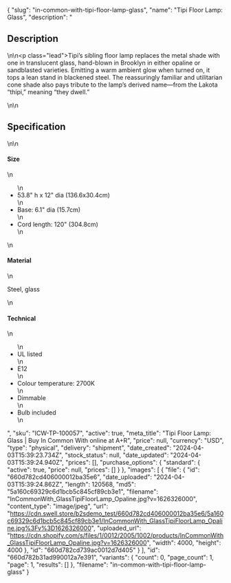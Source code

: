 {
  "slug": "in-common-with-tipi-floor-lamp-glass",
  "name": "Tipi Floor Lamp: Glass",
  "description": "<h2>Description</h2>\n<!-- split -->\n<p class=\"lead\">Tipi’s sibling floor lamp replaces the metal shade with one in translucent glass, hand-blown in Brooklyn in either opaline or sandblasted varieties. Emitting a warm ambient glow when turned on, it tops a lean stand in blackened steel. The reassuringly familiar and utilitarian cone shade also pays tribute to the lamp’s derived name—from the Lakota “thípi,” meaning “they dwell.” </p>\n<!-- split -->\n<h2>Specification</h2>\n<!-- split -->\n<h4>Size</h4>\n<ul>\n<li>53.8\" h x 12\" dia (136.6x30.4cm)</li>\n<li>Base: 6.1\" dia (15.7cm) </li>\n<li>Cord length: 120\" (304.8cm)</li>\n</ul>\n<h4>Material</h4>\n<p>Steel, glass</p>\n<h4>Technical</h4>\n<ul>\n<li>UL listed</li>\n<li>E12</li>\n<li>Colour temperature: 2700K</li>\n<li>Dimmable</li>\n<li>Bulb included</li>\n</ul>",
  "sku": "ICW-TP-100057",
  "active": true,
  "meta_title": "Tipi Floor Lamp: Glass | Buy In Common With online at A+R",
  "price": null,
  "currency": "USD",
  "type": "physical",
  "delivery": "shipment",
  "date_created": "2024-04-03T15:39:23.734Z",
  "stock_status": null,
  "date_updated": "2024-04-03T15:39:24.940Z",
  "prices": [],
  "purchase_options": {
    "standard": {
      "active": true,
      "price": null,
      "prices": []
    }
  },
  "images": [
    {
      "file": {
        "id": "660d782cd406000012ba35e6",
        "date_uploaded": "2024-04-03T15:39:24.862Z",
        "length": 120568,
        "md5": "5a160c69329c6d1bcb5c845cf89cb3e1",
        "filename": "InCommonWith_GlassTipiFloorLamp_Opaline.jpg?v=1626326000",
        "content_type": "image/jpeg",
        "url": "https://cdn.swell.store/b2sdemo_test/660d782cd406000012ba35e6/5a160c69329c6d1bcb5c845cf89cb3e1/InCommonWith_GlassTipiFloorLamp_Opaline.jpg%3Fv%3D1626326000",
        "uploaded_url": "https://cdn.shopify.com/s/files/1/0012/2005/1002/products/InCommonWith_GlassTipiFloorLamp_Opaline.jpg?v=1626326000",
        "width": 4000,
        "height": 4000
      },
      "id": "660d782cd739ac0012d7d405"
    }
  ],
  "id": "660d782b31ad990012a7e391",
  "variants": {
    "count": 0,
    "page_count": 1,
    "page": 1,
    "results": []
  },
  "filename": "in-common-with-tipi-floor-lamp-glass"
}